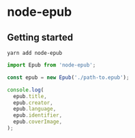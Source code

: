 # node-epub

## Getting started

    yarn add node-epub

```typescript
import Epub from 'node-epub';

const epub = new Epub('./path-to.epub');

console.log(
  epub.title,
  epub.creator,
  epub.language,
  epub.identifier,
  epub.coverImage,
);
```
